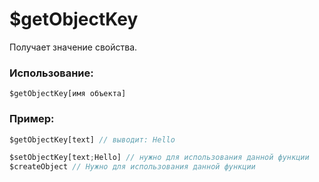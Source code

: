 # $getObjectKey
Получает значение свойства.

### Использование:
```
$getObjectKey[имя объекта]
```

### Пример:
```js
$getObjectKey[text] // выводит: Hello

$setObjectKey[text;Hello] // нужно для использования данной функции  
$createObject // Нужно для использования данной функции
```
